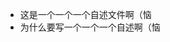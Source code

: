 - 这是一个一个一个自述文件啊（恼
- 为什么要写一个一个一个自述啊（恼
<!---
EnderCreeperPlus/EnderCreeperPlus is a ✨ special ✨ repository because its `README.md` (this file) appears on your GitHub profile.
You can click the Preview link to take a look at your changes.
--->
